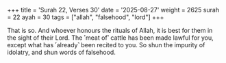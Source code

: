 +++
title = 'Surah 22, Verses 30'
date = '2025-08-27'
weight = 2625
surah = 22
ayah = 30
tags = ["allah", "falsehood", "lord"]
+++

That is so. And whoever honours the rituals of Allah, it is best for them in the sight of their Lord. The ˹meat of˺ cattle has been made lawful for you, except what has ˹already˺ been recited to you. So shun the impurity of idolatry, and shun words of falsehood.